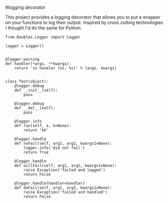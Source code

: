 #logging decorator

This project provides a logging decorator that allows you to put a wrapper on your functions to log their output. Inspired by cross cutting technologies I thought I'd do the same for Python.

```
from Baubles.Logger import Logger

logger = Logger()


@logger.warning
def handler(*args, **kwargs):
	return 'in handler (%s, %s)' % (args, kwargs)


class Test(object):
	@logger.debug
	def __init__(self):
		pass

	@logger.debug
	def __del__(self):
		pass

	@logger.info
	def run(self, a, k=None):
		return 'kk'

	@logger.handle
	def noFail(self, arg1, arg2, kwargs1=None):
		logger.info('did not fail')
		return True

	@logger.handle
	def willFail(self, arg1, arg2, kwargs1=None):
		raise Exception('failed and logged')
		return False

	@logger.handle(handler=handler)
	def doFail(self, arg1, arg2, kwargs1=None):
		raise Exception('failed and handled')
		return False
```
